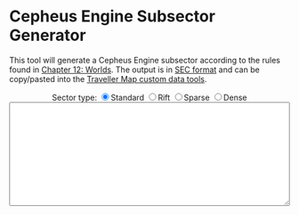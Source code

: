 # Cepheus Engine Subsector Generator

This tool will generate a Cepheus Engine subsector according to the rules found in [Chapter 12: Worlds](../book3/worlds.html). The output is in [SEC format](https://travellermap.com/doc/fileformats#legacy-sec-format) and can be copy/pasted into the [Traveller Map custom data tools](https://travellermap.com/doc/custom).

<div>
    <center>
        Sector type:
        <input type="radio" name="sectorType" value="4" checked onclick="init()">Standard
        <input type="radio" name="sectorType" value="6" onclick="init()">Rift
        <input type="radio" name="sectorType" value="5" onclick="init()">Sparse
        <input type="radio" name="sectorType" value="3" onclick="init()">Dense
    </center>
</div>

<!-- <pre id="output" style="border: 1px solid"></pre> -->
<textarea id="output" rows="12" style="min-width: 100%; max-width: 100%"></textarea>
<div id="sectorPopulation"></div>

<script src="pseudohex.js"></script>
<script src="roll.js"></script>
<script src="sector.js"></script>
<script src="world.js"></script>
<script>
    function init() {
        document.getElementById("output").value = generateSector(document.querySelector('input[name="sectorType"]:checked').value);
        document.getElementById("sectorPopulation").textContent = calculatePopulation(document.getElementById("output").value);
    }
    init();
    //TODO: Would be nice to get a map image using the API (https://travellermap.com/doc/api#poster-render-a-sector-quadrant-or-subsector) and display it under the textarea
</script>
